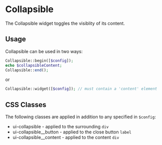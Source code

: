 # Collapsible

The Collapsible widget toggles the visiblity of its content.

## Usage

Collapsible can be used in two ways:

```php
Collapsible::begin([$config]);
echo $collapsibleContent;
Collapsible::end();
```

or

```php
Collapsible::widget([$config]); // must contain a 'content' element
```

## CSS Classes

The following classes are applied in addition to any specified in `$config`:

* ui-collapsible - applied to the surrounding `div`
* ui-collapsible__button - applied to the close button `label`
* ui-collapsible__content - applied to the content `div`
